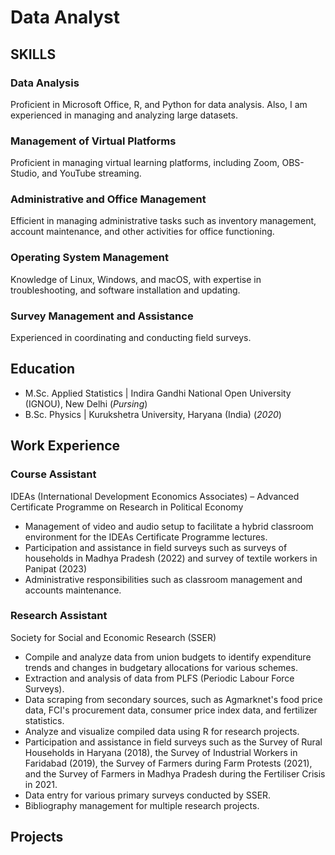 # Data Analyst

## SKILLS
### Data Analysis
Proficient in Microsoft Office, R, and Python for data analysis. Also, I am experienced in managing and analyzing large datasets.

### Management of Virtual Platforms
Proficient in managing virtual learning platforms, including Zoom, OBS-Studio, and YouTube streaming.

### Administrative and Office Management
Efficient in managing administrative tasks such as inventory management, account maintenance, and other activities for office functioning.

### Operating System Management
Knowledge of Linux, Windows, and macOS, with expertise in troubleshooting, and software installation and updating.

### Survey Management and Assistance
Experienced in coordinating and conducting field surveys.

## Education      		
- M.Sc. Applied Statistics	| Indira Gandhi National Open University (IGNOU), New Delhi (_Pursing_)	 			        		
- B.Sc. Physics | Kurukshetra University, Haryana (India) (_2020_)

## Work Experience
### Course Assistant  
IDEAs (International Development Economics Associates) – Advanced Certificate Programme on Research in Political Economy
- Management of video and audio setup to facilitate a hybrid classroom environment for the IDEAs Certificate Programme lectures.
- Participation and assistance in field surveys such as surveys of households in Madhya Pradesh (2022) and survey of textile workers in Panipat (2023)
- Administrative responsibilities such as classroom management and accounts maintenance.

### Research Assistant
Society for Social and Economic Research (SSER)
- Compile and analyze data from union budgets to identify expenditure trends and changes in budgetary allocations for various schemes.
- Extraction and analysis of data from PLFS (Periodic Labour Force Surveys).
- Data scraping from secondary sources, such as Agmarknet's food price data, FCI's procurement data, consumer price index data, and fertilizer statistics.
- Analyze and visualize compiled data using R for research projects.
- Participation and assistance in field surveys such as the Survey of Rural Households in Haryana (2018), the Survey of Industrial Workers in Faridabad (2019), the Survey of Farmers during Farm Protests (2021), and the Survey of Farmers in Madhya Pradesh during the Fertiliser Crisis in 2021.
- Data entry for various primary surveys conducted by SSER.
- Bibliography management for multiple research projects.

## Projects
